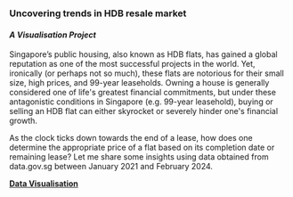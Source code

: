 ### Uncovering trends in HDB resale market

#### *A Visualisation Project*

Singapore’s public housing, also known as HDB flats, has gained a global reputation as one of the most successful projects in the world. Yet, ironically (or perhaps not so much), these flats are notorious for their small size, high prices, and 99-year leaseholds. Owning a house is generally considered one of life's greatest financial commitments, but under these antagonistic conditions in Singapore (e.g. 99-year leasehold), buying or selling an HDB flat can either skyrocket or severely hinder one's financial growth.

As the clock ticks down towards the end of a lease, how does one determine the appropriate price of a flat based on its completion date or remaining lease? Let me share some insights using data obtained from data.gov.sg between January 2021 and February 2024.

<a  style="font-weight:bold" href="https://KenYeoKP.github.io/mystuff/4-HDB-Visualisation/">Data Visualisation</a>
